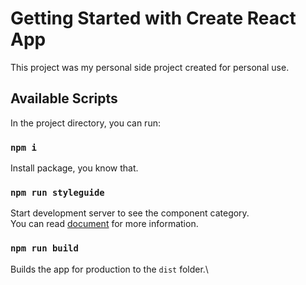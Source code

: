 # Getting Started with Create React App

This project was my personal side project created for personal use.

## Available Scripts

In the project directory, you can run:

### `npm i`

Install package, you know that.

### `npm run styleguide`

Start development server to see the component category.\
You can read [document](https://styled-components.com/docs) for more information.

### `npm run build`

Builds the app for production to the `dist` folder.\
